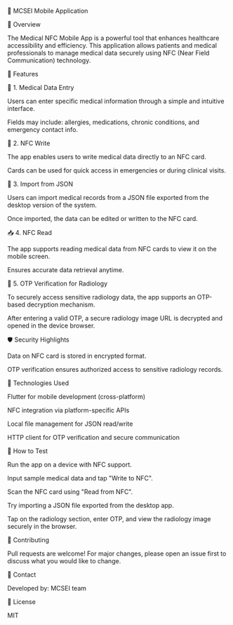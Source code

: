 📱 MCSEI Mobile Application

📌 Overview

The Medical NFC Mobile App is a powerful tool that enhances healthcare accessibility and efficiency. This application allows patients and medical professionals to manage medical data securely using NFC (Near Field Communication) technology.

🚀 Features

📝 1. Medical Data Entry

Users can enter specific medical information through a simple and intuitive interface.

Fields may include: allergies, medications, chronic conditions, and emergency contact info.

🔄 2. NFC Write

The app enables users to write medical data directly to an NFC card.

Cards can be used for quick access in emergencies or during clinical visits.

📂 3. Import from JSON

Users can import medical records from a JSON file exported from the desktop version of the system.

Once imported, the data can be edited or written to the NFC card.

📥 4. NFC Read

The app supports reading medical data from NFC cards to view it on the mobile screen.

Ensures accurate data retrieval anytime.

🔐 5. OTP Verification for Radiology

To securely access sensitive radiology data, the app supports an OTP-based decryption mechanism.

After entering a valid OTP, a secure radiology image URL is decrypted and opened in the device browser.

🛡 Security Highlights

Data on NFC card is stored in encrypted format.

OTP verification ensures authorized access to sensitive radiology records.

📲 Technologies Used

Flutter for mobile development (cross-platform)

NFC integration via platform-specific APIs

Local file management for JSON read/write

HTTP client for OTP verification and secure communication


🧪 How to Test

Run the app on a device with NFC support.

Input sample medical data and tap "Write to NFC".

Scan the NFC card using "Read from NFC".

Try importing a JSON file exported from the desktop app.

Tap on the radiology section, enter OTP, and view the radiology image securely in the browser.

🤝 Contributing

Pull requests are welcome! For major changes, please open an issue first to discuss what you would like to change.

📧 Contact

Developed by: MCSEI team

📄 License

MIT